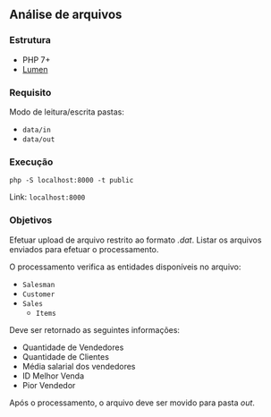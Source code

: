 ## Análise de arquivos

### Estrutura
- PHP 7+
- [Lumen](https://lumen.laravel.com/)

### Requisito
Modo de leitura/escrita pastas:
- `data/in`
- `data/out`

### Execução

`php -S localhost:8000 -t public`

Link: `localhost:8000`


### Objetivos
Efetuar upload de arquivo restrito ao formato *.dat*.
Listar os arquivos enviados para efetuar o processamento.

O processamento verifica as entidades disponíveis no arquivo:
- `Salesman`
- `Customer`
- `Sales`
    - `Items`

Deve ser retornado as seguintes informações:
- Quantidade de Vendedores
- Quantidade de Clientes
- Média salarial dos vendedores
- ID Melhor Venda
- Pior Vendedor

Após o processamento, o arquivo deve ser movido para pasta *out*.
